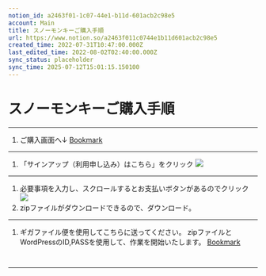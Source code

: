 ```yaml
---
notion_id: a2463f01-1c07-44e1-b11d-601acb2c98e5
account: Main
title: スノーモンキーご購入手順
url: https://www.notion.so/a2463f011c0744e1b11d601acb2c98e5
created_time: 2022-07-31T10:47:00.000Z
last_edited_time: 2022-08-02T02:40:00.000Z
sync_status: placeholder
sync_time: 2025-07-12T15:01:15.150100
---
```

# スノーモンキーご購入手順

---
1. ご購入画面へ↓
  [Bookmark](https://snow-monkey.2inc.org/product/snow-monkey/)
  ---
1. 「サインアップ（利用申し込み）はこちら」をクリック
  ![](https://prod-files-secure.s3.us-west-2.amazonaws.com/736adce6-a3a4-4a64-9f74-d9aa055c96d2/04297da3-0daf-47a5-98a2-56a2aa246489/_2022-07-31_19.48.40.png?X-Amz-Algorithm=AWS4-HMAC-SHA256&X-Amz-Content-Sha256=UNSIGNED-PAYLOAD&X-Amz-Credential=ASIAZI2LB466WI23XOR4%2F20250719%2Fus-west-2%2Fs3%2Faws4_request&X-Amz-Date=20250719T050926Z&X-Amz-Expires=3600&X-Amz-Security-Token=IQoJb3JpZ2luX2VjEIT%2F%2F%2F%2F%2F%2F%2F%2F%2F%2FwEaCXVzLXdlc3QtMiJGMEQCIElN42Lay1QzmwjyVi14YZQra83UReZpwx%2BVDgdqAUH%2FAiALxfLOCwufTxcTRInoX2NBaOUZ48ugjWLEk%2B9yVAa8ZSqIBAid%2F%2F%2F%2F%2F%2F%2F%2F%2F%2F8BEAAaDDYzNzQyMzE4MzgwNSIMPZfXu8ikotMDRI6vKtwDxsiapn8WJXLfckAVeJSZSnaeY5AXBOuM0NCwG%2BD3CazNNNSziYwh5u4%2F%2B%2FUSo3VZG4jwNau6VcTL3AcrzLb%2F896cxeXKdKv98llBQ3XYgIrGMjIIFrKt%2BPRiExwmRZZceqgBE2xOkY8dlaIqVIPIRJSItdVslb9PWnEIQXaeCgzuAeAt8UzChYoRHLt%2BXECQLZAO60WNP7BAuGY3Rwx%2FasPo9ZWqgJ6YdQEnHUCagLQ597AhqWRVD4E6KqbXY%2BcKkbwxSf4nPm4Kzg6AehGIYrB%2BENPYGChuWKi7RUU%2BsFV50NB4V9zXITo79xrpPPmODCEIGmRfCBRA6CRUuDLGqJ7SwGPkVkN2lrTNsL6gYVfnZGFI4nu5ljuTqKYCb1YpsUyN19XgVO%2BFBonJVSSApfE72vp7AHAC8YzPoTyvrzbLURWdmn7YtfFGlHzoZb2Qw%2B079CD%2BLpeoZ%2FOhMXBJS2gRvARtsEQzCKbsIjZkW9xWCA4tyLEmATZpo808lrYqTIV63JthSCQD0A0iOp5R%2FT%2BmsvXtihUQRldG8m9Uv3wfFYSdcSC%2FLt2ktIozD%2FpAsE4y%2BrRYaN%2BcIpUC5jKPmmf2itTTIRCUnEMwK4P08jJi75rrM4Yxdy3F9UIwy6vswwY6pgF6KwPXmQ0zvHyeb8Sfytr0JELr6I0Z7okkVLNrQOBAOqNJnv8aZRbeoErROhqQNCr3E9VBPjBnjUx9sXDwTK1YdbGs1yBDMgMdl8rE2ine1WxXkuVzSq6Srd3Tw3N7UyKL9zMCkpI6Ma8%2BCn48%2FBhUbEgEOWQjyetyew2xVE%2BbcgkIfRsZ7mOsqV1OJdxKgXJbm2P69SXbgIwgi10kkQ4fBUzQINFS&X-Amz-Signature=e0d0886fc22d733b9d744b9bdd4ba96e714287f3e89ef0b1c1b971f45749f704&X-Amz-SignedHeaders=host&x-amz-checksum-mode=ENABLED&x-id=GetObject)
  ---
1. 必要事項を入力し、スクロールするとお支払いボタンがあるのでクリック
  ![](https://prod-files-secure.s3.us-west-2.amazonaws.com/736adce6-a3a4-4a64-9f74-d9aa055c96d2/dc5d774b-636e-41d1-98d7-f8e7d65ef239/Untitled.png?X-Amz-Algorithm=AWS4-HMAC-SHA256&X-Amz-Content-Sha256=UNSIGNED-PAYLOAD&X-Amz-Credential=ASIAZI2LB466SN2JVCNT%2F20250719%2Fus-west-2%2Fs3%2Faws4_request&X-Amz-Date=20250719T050927Z&X-Amz-Expires=3600&X-Amz-Security-Token=IQoJb3JpZ2luX2VjEIT%2F%2F%2F%2F%2F%2F%2F%2F%2F%2FwEaCXVzLXdlc3QtMiJHMEUCIBmOXdSmNT12Z9CeTQehqDzqf%2F6iailuoi4llYHTNj6mAiEAhDyjfo2y%2FkNM7N9%2F5%2FWu6l%2BWpy1VC3bIEdO%2F11aABREqiAQInf%2F%2F%2F%2F%2F%2F%2F%2F%2F%2FARAAGgw2Mzc0MjMxODM4MDUiDNjBNs6XlThj1bgRSSrcA5AVzNOl2jhO5K%2FZVsxQaeg5v%2B%2B7brKju5tFYHXdnjLjs4aUtLk2D4ecWxiUIGJL4B0Su107ss2KnZH2JTVpXDbnlawSUR2odFli3ZvOKCQ3JKxUFYa4B03eDyczSLUAy%2Focsj3EIawoIYrAtimmUA4Wg52Ha0rR8mS6RBlNql%2FY1EhtzwjtuNSz2QCxmbb6OZRye4BL1Nucdb%2B%2BB4BjtJBRAVXZI3Led0mUXmAuap3D3Svs%2FKq%2B3xqAVqDA13GHfv1FmJ3sDzJUwjsMhj7Hsh%2B1oZKW96eUjqSWWowiFEas2Dfh2pp5HFAIaEtEVF5eNomxOzVHVh4PP6ETM0GaZaQ8MV1UXmhgW0H2bN%2FMYjrrJ%2FCnB39RriNo5XuRj%2F8U9Ntus7YrIAxAKFv7rxJwWk8FPILVdyANz6tQ8e7l2QVlFvbv4AyPIGIJf7hWfxOJ148ZyE7yjbucjZdS2QNPMjDoP5hSjnjpXx1MIrWZa%2F43miJGEjb4lJaD3UXkjy%2FKcWq4VY74q1sptFQFny42ykY%2FHWUF547fR3jIp1urcM2k13KrMZtc4JqCggUaCWyt1XsNoMU8sfOyCXyKXpK5vz7K850ZbQEYDeTtg55uA2hJt%2F6rCHX3CCPRGJDpMKWq7MMGOqUBeo%2F%2FFZV0CcsOjkOk8yUsQt9584cLU2CTZQOhYDVVfKPaAhRe8ijh13Q0cUxPwNL3BG0FT6fUOyTT6KkWlzcKtOaQBSAM9rU3OaJTPWltPKqB1jnR52a70ViKW6%2B3XcJCI6sThE92u5XenrpWprZYPFkRLwDHN48S%2B1cfKobnBENqCSV4yIk%2B0fP4MwiMBaymX%2FTEjKb%2BAs%2BCR8qCVQAd6LOm9hMC&X-Amz-Signature=585990b33fb2cfb4078fe71d3dca6073b447900280b9679cdb33f1555f3b2ae1&X-Amz-SignedHeaders=host&x-amz-checksum-mode=ENABLED&x-id=GetObject)
1. zipファイルがダウンロードできるので、ダウンロード。
  ---
1. ギガファイル便を使用してこちらに送ってください。
zipファイルとWordPressのID,PASSを使用して、作業を開始いたします。
  [Bookmark](https://gigafile.nu/)
  ```plain text


  ```
  
  ---
  